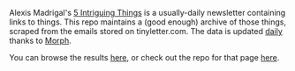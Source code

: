 Alexis Madrigal's [5 Intriguing Things](https://tinyletter.com/intriguingthings) is a usually-daily newsletter containing links to things. This repo maintains a (good enough) archive of those things, scraped from the emails stored on tinyletter.com. The data is updated [daily](https://morph.io/mobeets/intriguing-things-scraper) thanks to [Morph](https://morph.io).

You can browse the results [here](http://mobeets.github.io/intriguing-things/), or check out the repo for that page [here](https://github.com/mobeets/intriguing-things).
